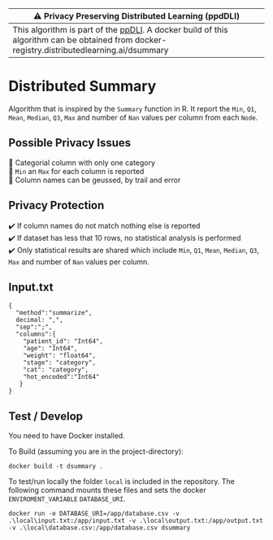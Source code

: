 |:warning: Privacy Preserving Distributed Learning (ppdDLI) |
|------------------|
| This algorithm is part of the [ppDLI](https://github.com/IKNL/ppDLI). A docker build of this algorithm can be obtained from docker-registry.distributedlearning.ai/dsummary |

# Distributed Summary
Algorithm that is inspired by the `Summary` function in R. It report the `Min`, `Q1`, `Mean`, `Median`, `Q3`, `Max` and number of `Nan` values per column from each `Node`. 

## Possible Privacy Issues

🚨 Categorial column with only one category <br />
🚨 `Min` an `Max` for each column is reported <br />
🚨 Column names can be geussed, by trail and error

## Privacy Protection

✔️ If column names do not match nothing else is reported <br />
✔️ If dataset has less that 10 rows, no statistical analysis is performed <br />
✔️ Only statistical results are shared which include `Min`, `Q1`, `Mean`, `Median`, `Q3`, `Max` and number of `Nan` values per column.

## Input.txt
```
{
  "method":"summarize", 
  decimal: ",", 
  "sep":";", 
  "columns":{
    "patient_id": "Int64",
    "age": "Int64",
    "weight": "float64",
    "stage": "category", 
    "cat": "category", 
    "hot_encoded":"Int64"
   }
}
```

## Test / Develop

You need to have Docker installed.

To Build (assuming you are in the project-directory):
```
docker build -t dsummary .
```

To test/run locally the folder `local` is included in the repository. The following command mounts these files and sets the docker `ENVIROMENT_VARIABLE` `DATABASE_URI`.
```
docker run -e DATABASE_URI=/app/database.csv -v .\local\input.txt:/app/input.txt -v .\local\output.txt:/app/output.txt -v .\local\database.csv:/app/database.csv dsummary
```

